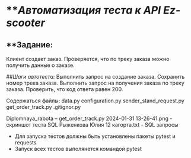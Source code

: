 # **_Автоматизация теста к API Ez-scooter_

## **Задание:

Клиент создает заказ.
Проверяется, что по треку заказа можно получить данные о заказе.

##_Шаги автотеста:_
Выполнить запрос на создание заказа.
Сохранить номер трека заказа.
Выполнить запрос на получения заказа по треку заказа.
Проверить, что код ответа равен 200.

Содержаться файлы: 
data.py
configuration.py
sender_stand_request.py
get_order_track.py
.gitignor.py

Diplomnaya_rabota – get_order_track.py 2024-01-31 13-26-41.png - скриншот теста
SQL Рыженкова Юлия 12 кагорта.txt - SQL запросы


- Для запуска тестов должны быть установлены пакеты pytest и requests
- Запуск всех тестов выполянется командой pytest
